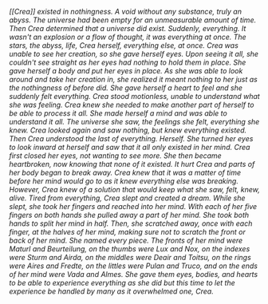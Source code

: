 _[[Crea]] existed in nothingness. A void without any substance, truly an abyss. The universe had been empty for an unmeasurable amount of time. Then Crea determined that a universe did exist. Suddenly, everything. It wasn't an explosion or a flow of thought, it was everything at once. The stars, the abyss, life, Crea herself, everything else, at once. Crea was unable to see her creation, so she gave herself eyes. Upon seeing it all, she couldn't see straight as her eyes had nothing to hold them in place. She gave herself a body and put her eyes in place. As she was able to look around and take her creation in, she realized it meant nothing to her just as the nothingness of before did. She gave herself a heart to feel and she suddenly felt everything. Crea stood motionless, unable to understand what she was feeling. Crea knew she needed to make another part of herself to be able to process it all. She made herself a mind and was able to understand it all. The universe she saw, the feelings she felt, everything she knew. Crea looked again and saw nothing, but knew everything existed. Then Crea understood the last of everything. Herself. She turned her eyes to look inward at herself and saw that it all only existed in her mind. Crea first closed her eyes, not wanting to see more. She then became heartbroken, now knowing that none of it existed. It hurt Crea and parts of her body began to break away. Crea knew that it was a matter of time before her mind would go to as it knew everything else was breaking. However, Crea knew of a solution that would keep what she saw, felt, knew, alive. Tired from everything, Crea slept and created a dream. While she slept, she took her fingers and reached into her mind. With each of her five fingers on both hands she pulled away a part of her mind. She took both hands to split her mind in half. Then, she scratched away, once with each finger, at the halves of her mind, making sure not to scratch the front or back of her mind. She named every piece. The fronts of her mind were Maturl and Beurteilung, on the thumbs were Lux and Nox, on the indexes were Sturm and Airda, on the middles were Deair and Toitsu, on the rings were Aires and Fredte, on the littles were Pulan and Truco, and on the ends of her mind were Vada and Almes. She gave them eyes, bodies, and hearts to be able to experience everything as she did but this time to let the experience be handled by many as it overwhelmed one, Crea._